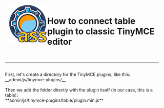 <img src="https://raw.githubusercontent.com/tmutstudio/alternative-site-settings/master/.wordpress-org/icon-128x128.png" align="left" style="margin-left: 10px; margin-bottom: 10px;">

# How to connect table plugin to classic TinyMCE editor


<br>

-------------
<br>
First, let's create a directory for the TinyMCE plugins, like this:<br>
__admin/js/tinymce-plugins/__
<br><br>
Then we add the folder directly with the plugin itself (in our case, this is a table):<br>
**admin/js/tinymce-plugins/table/plugin.min.js**


